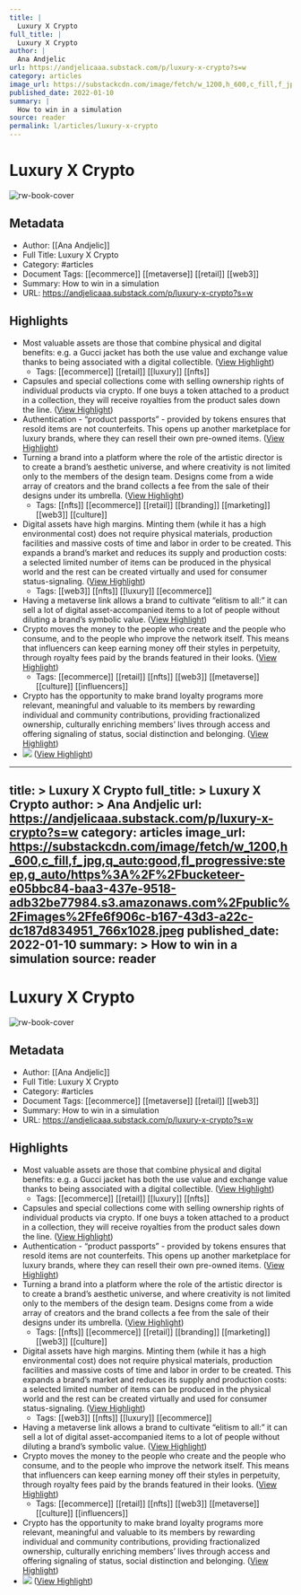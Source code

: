 ```yaml
---
title: |
  Luxury X Crypto
full_title: |
  Luxury X Crypto
author: |
  Ana Andjelic
url: https://andjelicaaa.substack.com/p/luxury-x-crypto?s=w
category: articles
image_url: https://substackcdn.com/image/fetch/w_1200,h_600,c_fill,f_jpg,q_auto:good,fl_progressive:steep,g_auto/https%3A%2F%2Fbucketeer-e05bbc84-baa3-437e-9518-adb32be77984.s3.amazonaws.com%2Fpublic%2Fimages%2Ffe6f906c-b167-43d3-a22c-dc187d834951_766x1028.jpeg
published_date: 2022-01-10
summary: |
  How to win in a simulation
source: reader
permalink: l/articles/luxury-x-crypto
---
```

# Luxury X Crypto

![rw-book-cover](https://substackcdn.com/image/fetch/w_1200,h_600,c_fill,f_jpg,q_auto:good,fl_progressive:steep,g_auto/https%3A%2F%2Fbucketeer-e05bbc84-baa3-437e-9518-adb32be77984.s3.amazonaws.com%2Fpublic%2Fimages%2Ffe6f906c-b167-43d3-a22c-dc187d834951_766x1028.jpeg)

## Metadata
- Author: [[Ana Andjelic]]
- Full Title: Luxury X Crypto
- Category: #articles
- Document Tags: [[ecommerce]] [[metaverse]] [[retail]] [[web3]] 
- Summary: How to win in a simulation
- URL: https://andjelicaaa.substack.com/p/luxury-x-crypto?s=w

## Highlights
- Most valuable assets are those that combine physical and digital benefits: e.g. a Gucci jacket has both the use value and exchange value thanks to being associated with a digital collectible. ([View Highlight](https://read.readwise.io/read/01h9jkhc568jsy39wt8pmcydke))
    - Tags: [[ecommerce]] [[retail]] [[luxury]] [[nfts]] 
- Capsules and special collections come with selling ownership rights of individual products via crypto. If one buys a token attached to a product in a collection, they will receive royalties from the product sales down the line. ([View Highlight](https://read.readwise.io/read/01h9jkjdhqqzt0tb04zvb0rv17))
- Authentication - “product passports” - provided by tokens ensures that resold items are not counterfeits. This opens up another marketplace for luxury brands, where they can resell their own pre-owned items. ([View Highlight](https://read.readwise.io/read/01h9jkm7c0ja7yebsa44cd8b2v))
- Turning a brand into a platform where the role of the artistic director is to create a brand’s aesthetic universe, and where creativity is not limited only to the members of the design team. Designs come from a wide array of creators and the brand collects a fee from the sale of their designs under its umbrella. ([View Highlight](https://read.readwise.io/read/01h9jknahxxe3vr0cx860yxfjb))
    - Tags: [[nfts]] [[ecommerce]] [[retail]] [[branding]] [[marketing]] [[web3]] [[culture]] 
- Digital assets have high margins. Minting them (while it has a high environmental cost) does not require physical materials, production facilities and massive costs of time and labor in order to be created. This expands a brand’s market and reduces its supply and production costs: a selected limited number of items can be produced in the physical world and the rest can be created virtually and used for consumer status-signaling. ([View Highlight](https://read.readwise.io/read/01h9jknr2ynkz69jhtfd22z4wx))
    - Tags: [[web3]] [[nfts]] [[luxury]] [[ecommerce]] 
- Having a metaverse link allows a brand to cultivate “elitism to all:” it can sell a lot of digital asset-accompanied items to a lot of people without diluting a brand’s symbolic value. ([View Highlight](https://read.readwise.io/read/01h9jkq0pz62wwp3kpj5eq1mrk))
- Crypto moves the money to the people who create and the people who consume, and to the people who improve the network itself. This means that influencers can keep earning money off their styles in perpetuity, through royalty fees paid by the brands featured in their looks. ([View Highlight](https://read.readwise.io/read/01h9jkrnv2c5tfenyfmjcckf80))
    - Tags: [[ecommerce]] [[retail]] [[nfts]] [[web3]] [[metaverse]] [[culture]] [[influencers]] 
- Crypto has the opportunity to make brand loyalty programs more relevant, meaningful and valuable to its members by rewarding individual and community contributions, providing fractionalized ownership, culturally enriching members’ lives through access and offering signaling of status, social distinction and belonging. ([View Highlight](https://read.readwise.io/read/01h9jks1nqy3pkyrg4gj10p0eb))
- ![](https://substackcdn.com/image/fetch/w_1456,c_limit,f_auto,q_auto:good,fl_progressive:steep/https%3A%2F%2Fbucketeer-e05bbc84-baa3-437e-9518-adb32be77984.s3.amazonaws.com%2Fpublic%2Fimages%2F9359c6b3-f78f-45d6-b272-fdd2153f63e9_842x1194.png) ([View Highlight](https://read.readwise.io/read/01h9jktkxkqpa98mphhqvavheq))


---
title: >
  Luxury X Crypto
full_title: >
  Luxury X Crypto
author: >
  Ana Andjelic
url: https://andjelicaaa.substack.com/p/luxury-x-crypto?s=w
category: articles
image_url: https://substackcdn.com/image/fetch/w_1200,h_600,c_fill,f_jpg,q_auto:good,fl_progressive:steep,g_auto/https%3A%2F%2Fbucketeer-e05bbc84-baa3-437e-9518-adb32be77984.s3.amazonaws.com%2Fpublic%2Fimages%2Ffe6f906c-b167-43d3-a22c-dc187d834951_766x1028.jpeg
published_date: 2022-01-10
summary: >
  How to win in a simulation
source: reader
---
# Luxury X Crypto

![rw-book-cover](https://substackcdn.com/image/fetch/w_1200,h_600,c_fill,f_jpg,q_auto:good,fl_progressive:steep,g_auto/https%3A%2F%2Fbucketeer-e05bbc84-baa3-437e-9518-adb32be77984.s3.amazonaws.com%2Fpublic%2Fimages%2Ffe6f906c-b167-43d3-a22c-dc187d834951_766x1028.jpeg)

## Metadata
- Author: [[Ana Andjelic]]
- Full Title: Luxury X Crypto
- Category: #articles
- Document Tags: [[ecommerce]] [[metaverse]] [[retail]] [[web3]] 
- Summary: How to win in a simulation
- URL: https://andjelicaaa.substack.com/p/luxury-x-crypto?s=w

## Highlights
- Most valuable assets are those that combine physical and digital benefits: e.g. a Gucci jacket has both the use value and exchange value thanks to being associated with a digital collectible. ([View Highlight](https://read.readwise.io/read/01h9jkhc568jsy39wt8pmcydke))
    - Tags: [[ecommerce]] [[retail]] [[luxury]] [[nfts]] 
- Capsules and special collections come with selling ownership rights of individual products via crypto. If one buys a token attached to a product in a collection, they will receive royalties from the product sales down the line. ([View Highlight](https://read.readwise.io/read/01h9jkjdhqqzt0tb04zvb0rv17))
- Authentication - “product passports” - provided by tokens ensures that resold items are not counterfeits. This opens up another marketplace for luxury brands, where they can resell their own pre-owned items. ([View Highlight](https://read.readwise.io/read/01h9jkm7c0ja7yebsa44cd8b2v))
- Turning a brand into a platform where the role of the artistic director is to create a brand’s aesthetic universe, and where creativity is not limited only to the members of the design team. Designs come from a wide array of creators and the brand collects a fee from the sale of their designs under its umbrella. ([View Highlight](https://read.readwise.io/read/01h9jknahxxe3vr0cx860yxfjb))
    - Tags: [[nfts]] [[ecommerce]] [[retail]] [[branding]] [[marketing]] [[web3]] [[culture]] 
- Digital assets have high margins. Minting them (while it has a high environmental cost) does not require physical materials, production facilities and massive costs of time and labor in order to be created. This expands a brand’s market and reduces its supply and production costs: a selected limited number of items can be produced in the physical world and the rest can be created virtually and used for consumer status-signaling. ([View Highlight](https://read.readwise.io/read/01h9jknr2ynkz69jhtfd22z4wx))
    - Tags: [[web3]] [[nfts]] [[luxury]] [[ecommerce]] 
- Having a metaverse link allows a brand to cultivate “elitism to all:” it can sell a lot of digital asset-accompanied items to a lot of people without diluting a brand’s symbolic value. ([View Highlight](https://read.readwise.io/read/01h9jkq0pz62wwp3kpj5eq1mrk))
- Crypto moves the money to the people who create and the people who consume, and to the people who improve the network itself. This means that influencers can keep earning money off their styles in perpetuity, through royalty fees paid by the brands featured in their looks. ([View Highlight](https://read.readwise.io/read/01h9jkrnv2c5tfenyfmjcckf80))
    - Tags: [[ecommerce]] [[retail]] [[nfts]] [[web3]] [[metaverse]] [[culture]] [[influencers]] 
- Crypto has the opportunity to make brand loyalty programs more relevant, meaningful and valuable to its members by rewarding individual and community contributions, providing fractionalized ownership, culturally enriching members’ lives through access and offering signaling of status, social distinction and belonging. ([View Highlight](https://read.readwise.io/read/01h9jks1nqy3pkyrg4gj10p0eb))
- ![](https://substackcdn.com/image/fetch/w_1456,c_limit,f_auto,q_auto:good,fl_progressive:steep/https%3A%2F%2Fbucketeer-e05bbc84-baa3-437e-9518-adb32be77984.s3.amazonaws.com%2Fpublic%2Fimages%2F9359c6b3-f78f-45d6-b272-fdd2153f63e9_842x1194.png) ([View Highlight](https://read.readwise.io/read/01h9jktkxkqpa98mphhqvavheq))


